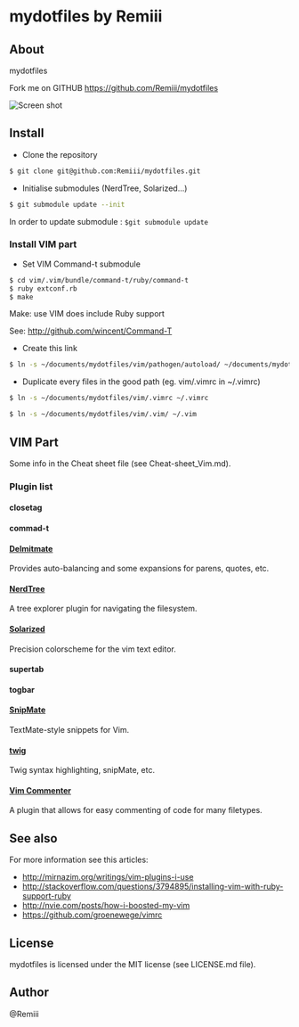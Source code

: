 # mydotfiles by Remiii

## About

mydotfiles

Fork me on GITHUB https://github.com/Remiii/mydotfiles

![Screen shot](https://raw.github.com/Remiii/mydotfiles/master/_documentation/Screen_001.png)

## Install

* Clone the repository

```bash
$ git clone git@github.com:Remiii/mydotfiles.git
```

* Initialise submodules (NerdTree, Solarized...)

```bash
$ git submodule update --init
```

In order to update submodule : `$git submodule update`

### Install VIM part

* Set VIM Command-t submodule

```bash
$ cd vim/.vim/bundle/command-t/ruby/command-t
$ ruby extconf.rb
$ make
```

Make: use VIM does include Ruby support

See: http://github.com/wincent/Command-T

* Create this link

```bash
$ ln -s ~/documents/mydotfiles/vim/pathogen/autoload/ ~/documents/mydotfiles/vim/.vim/autoload
```

* Duplicate every files in the good path (eg. vim/.vimrc in ~/.vimrc)

```bash
$ ln -s ~/documents/mydotfiles/vim/.vimrc ~/.vimrc
```

```bash
$ ln -s ~/documents/mydotfiles/vim/.vim/ ~/.vim
```

## VIM Part

Some info in the Cheat sheet file (see Cheat-sheet_Vim.md).

### Plugin list

#### closetag

#### commad-t

#### [Delmitmate](http://www.vim.org/scripts/script.php?script_id=2754)
Provides auto-balancing and some expansions for parens, quotes, etc.

#### [NerdTree](http://www.vim.org/scripts/script.php?script_id=1658)
A tree explorer plugin for navigating the filesystem.

#### [Solarized](http://ethanschoonover.com/solarized)
Precision colorscheme for the vim text editor.

#### supertab

#### togbar

#### [SnipMate](http://www.vim.org/scripts/script.php?script_id=2540)
TextMate-style snippets for Vim.

#### [twig](https://github.com/Remiii/vim-twig)
Twig syntax highlighting, snipMate, etc.

#### [Vim Commenter](http://www.vim.org/scripts/script.php?script_id=1528)
A plugin that allows for easy commenting of code for many filetypes.

## See also

For more information see this articles:

* http://mirnazim.org/writings/vim-plugins-i-use
* http://stackoverflow.com/questions/3794895/installing-vim-with-ruby-support-ruby
* http://nvie.com/posts/how-i-boosted-my-vim
* https://github.com/groenewege/vimrc

## License

mydotfiles is licensed under the MIT license (see LICENSE.md file).

## Author

@Remiii

